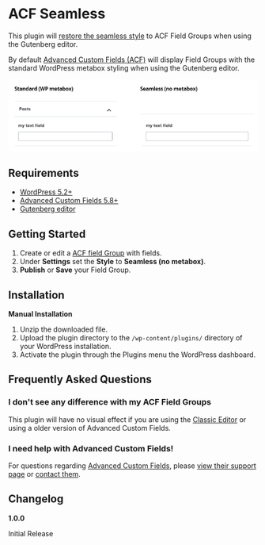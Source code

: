 # ACF Seamless

This plugin will [restore the seamless style](https://github.com/AdvancedCustomFields/acf/issues/193#issuecomment-501916061) to ACF Field Groups when using the Gutenberg editor.

By default [Advanced Custom Fields (ACF)](https://www.advancedcustomfields.com/) will display Field Groups with the standard WordPress metabox styling when using the Gutenberg editor.

<p align="center">
  <img src="screenshot.png?raw=true" alt="Standard vs Seamless">
</p>

## Requirements
- [WordPress 5.2+](https://wordpress.org/download/)
- [Advanced Custom Fields 5.8+](https://www.advancedcustomfields.com/)
- [Gutenberg editor](https://wordpress.org/gutenberg/)

## Getting Started
1. Create or edit a [ACF field Group](https://www.advancedcustomfields.com/resources/creating-a-field-group/) with fields.
2. Under **Settings** set the **Style** to **Seamless (no metabox)**.
3. **Publish** or **Save** your Field Group.

## Installation

**Manual Installation**

1. Unzip the downloaded file.
2. Upload the plugin directory to the `/wp-content/plugins/` directory of your WordPress installation.
3. Activate the plugin through the Plugins menu the WordPress dashboard.

## Frequently Asked Questions
### I don't see any difference with my ACF Field Groups
This plugin will have no visual effect if you are using the [Classic Editor](https://en-ca.wordpress.org/plugins/classic-editor/) or using a older version of Advanced Custom Fields.

### I need help with Advanced Custom Fields!
For questions regarding [Advanced Custom Fields](https://www.advancedcustomfields.com/), please [view their support page](https://www.advancedcustomfields.com/support/) or [contact them](https://www.advancedcustomfields.com/contact/).

## Changelog

**1.0.0**

Initial Release
